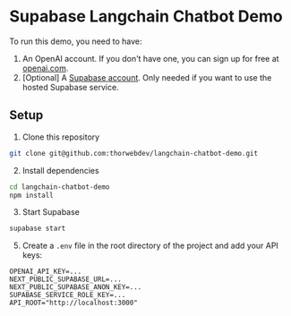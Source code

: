 # Supabase Langchain Chatbot Demo

To run this demo, you need to have:

1. An OpenAI account. If you don't have one, you can sign up for free at [openai.com](https://www.openai.com).
2. [Optional] A [Supabase account](https://app.supabase.io/register). Only needed if you want to use the hosted Supabase service.

## Setup

1. Clone this repository

```bash
git clone git@github.com:thorwebdev/langchain-chatbot-demo.git
```

2. Install dependencies

```bash
cd langchain-chatbot-demo
npm install
```

3. Start Supabase

```bash
supabase start
```

5. Create a `.env` file in the root directory of the project and add your API keys:

```
OPENAI_API_KEY=...
NEXT_PUBLIC_SUPABASE_URL=...
NEXT_PUBLIC_SUPABASE_ANON_KEY=...
SUPABASE_SERVICE_ROLE_KEY=...
API_ROOT="http://localhost:3000"
```
